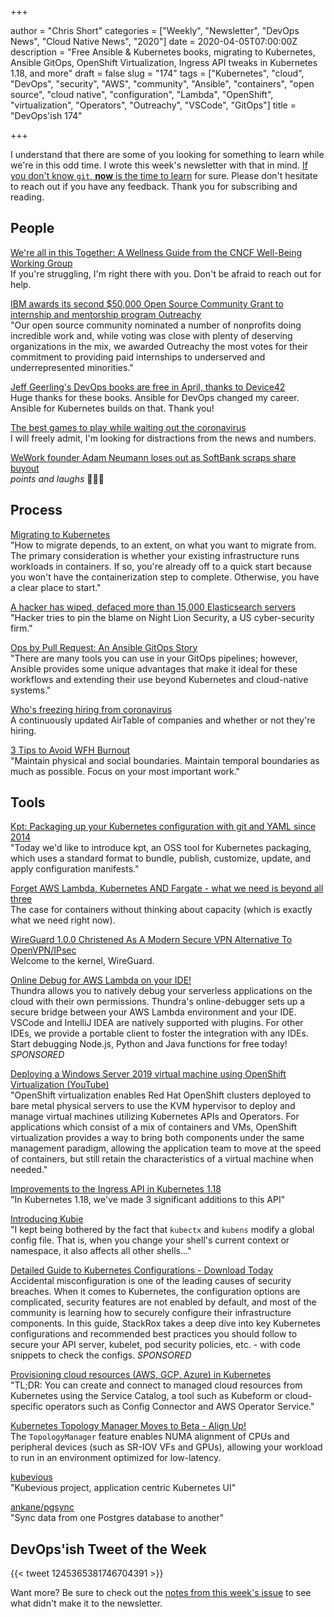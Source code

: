 +++

author = "Chris Short"
categories = ["Weekly", "Newsletter", "DevOps News", "Cloud Native News", "2020"]
date = 2020-04-05T07:00:00Z
description = "Free Ansible & Kubernetes books, migrating to Kubernetes, Ansible GitOps, OpenShift Virtualization, Ingress API tweaks in Kubernetes 1.18, and more"
draft = false
slug = "174"
tags = ["Kubernetes", "cloud", "DevOps", "security", "AWS", "community", "Ansible", "containers", "open source", "cloud native", "configuration", "Lambda", "OpenShift", "virtualization", "Operators", "Outreachy", "VSCode", "GitOps"]
title = "DevOps'ish 174"

+++

I understand that there are some of you looking for something to learn while we're in this odd time. I wrote this week's newsletter with that in mind. [If you don't know `git`, **now** is the time to learn](https://youtu.be/K5qI9bTG9Ik) for sure. Please don't hesitate to reach out if you have any feedback. Thank you for subscribing and reading.

## People

[We're all in this Together: A Wellness Guide from the CNCF Well-Being Working Group](https://www.cncf.io/blog/2020/04/03/were-all-in-this-together-a-wellness-guide-from-the-cncf-well-being-working-group/)  
If you're struggling, I'm right there with you. Don't be afraid to reach out for help.

[IBM awards its second $50,000 Open Source Community Grant to internship and mentorship program Outreachy](https://devops.com/ibm-awards-its-second-50000-open-source-community-grant-to-internship-and-mentorship-program-outreachy/)  
"Our open source community nominated a number of nonprofits doing incredible work and, while voting was close with plenty of deserving organizations in the mix, we awarded Outreachy the most votes for their commitment to providing paid internships to underserved and underrepresented minorities."

[Jeff Geerling's DevOps books are free in April, thanks to Device42](https://www.jeffgeerling.com/blog/2020/my-devops-books-are-free-april-thanks-device42)  
Huge thanks for these books. Ansible for DevOps changed my career. Ansible for Kubernetes builds on that. Thank you!

[The best games to play while waiting out the coronavirus](https://www.washingtonpost.com/video-games/2020/04/03/best-video-games-modern-nintendo-playstation-xbox-pc/?utm_source=reddit.com)  
I will freely admit, I'm looking for distractions from the news and numbers.

[WeWork founder Adam Neumann loses out as SoftBank scraps share buyout](https://www.cnn.com/2020/04/02/tech/wework-softbank-bailout/index.html)  
*points and laughs* 🤣🤣🤣

## Process

[Migrating to Kubernetes](https://blog.sensu.io/migrating-to-kubernetes)  
"How to migrate depends, to an extent, on what you want to migrate from. The primary consideration is whether your existing infrastructure runs workloads in containers. If so, you're already off to a quick start because you won't have the containerization step to complete. Otherwise, you have a clear place to start."

[A hacker has wiped, defaced more than 15,000 Elasticsearch servers](https://www.zdnet.com/article/a-hacker-has-wiped-defaced-more-than-15000-elasticsearch-servers/)  
"Hacker tries to pin the blame on Night Lion Security, a US cyber-security firm."

[Ops by Pull Request: An Ansible GitOps Story](https://www.ansible.com/blog/ops-by-pull-request-an-ansible-gitops-story)  
"There are many tools you can use in your GitOps pipelines; however, Ansible provides some unique advantages that make it ideal for these workflows and extending their use beyond Kubernetes and cloud-native systems."

[Who's freezing hiring from coronavirus](https://candor.co/hiring-freezes/)  
A continuously updated AirTable of companies and whether or not they're hiring.

[3 Tips to Avoid WFH Burnout](https://hbr.org/2020/04/3-tips-to-avoid-wfh-burnout)  
"Maintain physical and social boundaries. Maintain temporal boundaries as much as possible. Focus on your most important work."

## Tools

[Kpt: Packaging up your Kubernetes configuration with git and YAML since 2014](https://opensource.googleblog.com/2020/03/kpt-packaging-up-your-kubernetes.html)  
"Today we'd like to introduce kpt, an OSS tool for Kubernetes packaging, which uses a standard format to bundle, publish, customize, update, and apply configuration manifests."

[Forget AWS Lambda, Kubernetes AND Fargate - what we need is beyond all three](https://diginomica.com/forget-aws-lambda-kubernetes-fargate-need-beyond)  
The case for containers without thinking about capacity (which is exactly what we need right now).

[WireGuard 1.0.0 Christened As A Modern Secure VPN Alternative To OpenVPN/IPsec](https://www.phoronix.com/scan.php?page=news_item&px=WireGuard-1.0.0-Released)  
Welcome to the kernel, WireGuard.

[Online Debug for AWS Lambda on your IDE!](https://devopsi.sh/aws-lambda-97890)  
Thundra allows you to natively debug your serverless applications on the cloud with their own permissions. Thundra's online-debugger sets up a secure bridge between your AWS Lambda environment and your IDE. VSCode and IntelliJ IDEA are natively supported with plugins. For other IDEs, we provide a portable client to foster the integration with any IDEs. Start debugging Node.js, Python and Java functions for free today! *SPONSORED*

[Deploying a Windows Server 2019 virtual machine using OpenShift Virtualization (YouTube)](https://youtu.be/Kx110kqoHo0)  
"OpenShift virtualization enables Red Hat OpenShift clusters deployed to bare metal physical servers to use the KVM hypervisor to deploy and manage virtual machines utilizing Kubernetes APIs and Operators.  For applications which consist of a mix of containers and VMs, OpenShift virtualization provides a way to bring both components under the same management paradigm, allowing the application team to move at the speed of containers, but still retain the characteristics of a virtual machine when needed."

[Improvements to the Ingress API in Kubernetes 1.18](https://kubernetes.io/blog/2020/04/02/improvements-to-the-ingress-api-in-kubernetes-1.18/)  
"In Kubernetes 1.18, we've made 3 significant additions to this API"

[Introducing Kubie](https://blog.sbstp.ca/introducing-kubie/)  
"I kept being bothered by the fact that `kubectx` and `kubens` modify a global config file. That is, when you change your shell's current context or namespace, it also affects all other shells..."

[Detailed Guide to Kubernetes Configurations - Download Today](https://devopsi.sh/guide-kubernetes-c346e)  
Accidental misconfiguration is one of the leading causes of security breaches. When it comes to Kubernetes, the configuration options are complicated, security features are not enabled by default, and most of the community is learning how to securely configure their infrastructure components. In this guide, StackRox takes a deep dive into key Kubernetes configurations and recommended best practices you should follow to secure your API server, kubelet, pod security policies, etc. - with code snippets to check the configs. *SPONSORED*

[Provisioning cloud resources (AWS, GCP, Azure) in Kubernetes](https://learnk8s.io/cloud-resources-kubernetes)  
"TL;DR: You can create and connect to managed cloud resources from Kubernetes using the Service Catalog, a tool such as Kubeform or cloud-specific operators such as Config Connector and AWS Operator Service."

[Kubernetes Topology Manager Moves to Beta - Align Up!](https://kubernetes.io/blog/2020/04/01/kubernetes-1-18-feature-topoloy-manager-beta/)  
The `TopologyManager` feature enables NUMA alignment of CPUs and peripheral devices (such as SR-IOV VFs and GPUs), allowing your workload to run in an environment optimized for low-latency.

[kubevious](https://github.com/kubevious/kubevious)  
"Kubevious project, application centric Kubernetes UI"

[ankane/pgsync](https://github.com/ankane/pgsync)  
"Sync data from one Postgres database to another"

## DevOps'ish Tweet of the Week

{{< tweet 1245365381746704391 >}}

Want more? Be sure to check out the [notes from this week's issue](https://devopsish.com/174/notes/) to see what didn't make it to the newsletter.
